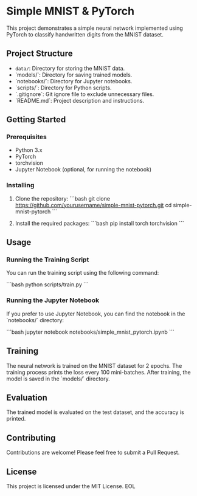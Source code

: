 # Simple MNIST & PyTorch

This project demonstrates a simple neural network implemented using PyTorch to classify handwritten digits from the MNIST dataset.

## Project Structure

- `data/`: Directory for storing the MNIST data.
- \`models/\`: Directory for saving trained models.
- \`notebooks/\`: Directory for Jupyter notebooks.
- \`scripts/\`: Directory for Python scripts.
- \`.gitignore\`: Git ignore file to exclude unnecessary files.
- \`README.md\`: Project description and instructions.

## Getting Started

### Prerequisites

- Python 3.x
- PyTorch
- torchvision
- Jupyter Notebook (optional, for running the notebook)

### Installing

1. Clone the repository:
   \`\`\`bash
   git clone https://github.com/yourusername/simple-mnist-pytorch.git
   cd simple-mnist-pytorch
   \`\`\`

2. Install the required packages:
   \`\`\`bash
   pip install torch torchvision
   \`\`\`

## Usage

### Running the Training Script

You can run the training script using the following command:

\`\`\`bash
python scripts/train.py
\`\`\`

### Running the Jupyter Notebook

If you prefer to use Jupyter Notebook, you can find the notebook in the \`notebooks/\` directory:

\`\`\`bash
jupyter notebook notebooks/simple_mnist_pytorch.ipynb
\`\`\`

## Training

The neural network is trained on the MNIST dataset for 2 epochs. The training process prints the loss every 100 mini-batches. After training, the model is saved in the \`models/\` directory.

## Evaluation

The trained model is evaluated on the test dataset, and the accuracy is printed.

## Contributing

Contributions are welcome! Please feel free to submit a Pull Request.

## License

This project is licensed under the MIT License.
EOL
